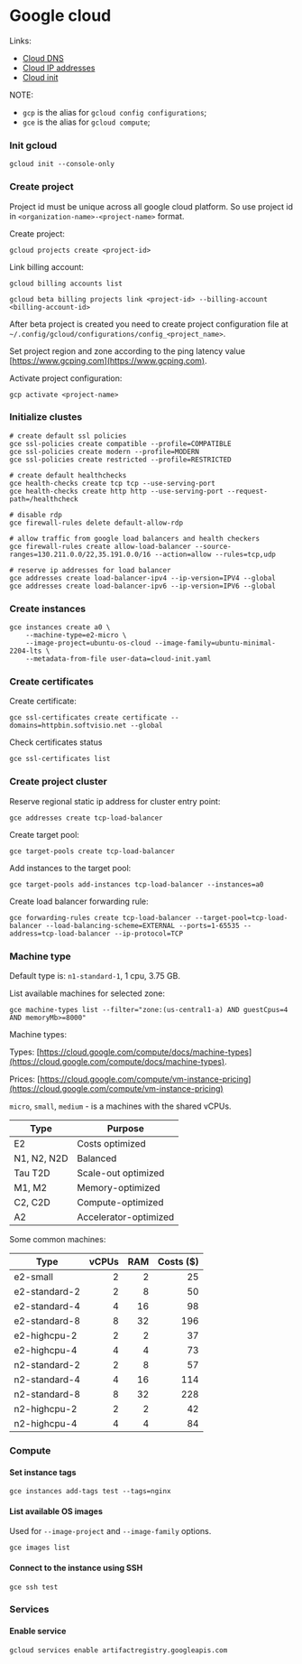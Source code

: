 # Google cloud

Links:

-   [Cloud DNS](https://cloud.google.com/compute/docs/internal-dns)
-   [Cloud IP addresses](https://cloud.google.com/compute/docs/ip-addresses)
-   [Cloud init](https://www.digitalocean.com/community/tutorials/an-introduction-to-cloud-config-scripting)

NOTE:

-   `gcp` is the alias for `gcloud config configurations`;
-   `gce` is the alias for `gcloud compute`;

### Init gcloud

```shell
gcloud init --console-only
```

### Create project

Project id must be unique across all google cloud platform. So use project id in `<organization-name>-<project-name>` format.

Create project:

```shell
gcloud projects create <project-id>
```

Link billing account:

```shell
gcloud billing accounts list

gcloud beta billing projects link <project-id> --billing-account <billing-account-id>
```

After beta project is created you need to create project configuration file at `~/.config/gcloud/configurations/config_<project_name>`.

Set project region and zone according to the ping latency value [https://www.gcping.com](https://www.gcping.com).

Activate project configuration:

```shell
gcp activate <project-name>
```

### Initialize clustes

```shell
# create default ssl policies
gce ssl-policies create compatible --profile=COMPATIBLE
gce ssl-policies create modern --profile=MODERN
gce ssl-policies create restricted --profile=RESTRICTED

# create default healthchecks
gce health-checks create tcp tcp --use-serving-port
gce health-checks create http http --use-serving-port --request-path=/healthcheck

# disable rdp
gce firewall-rules delete default-allow-rdp

# allow traffic from google load balancers and health checkers
gce firewall-rules create allow-load-balancer --source-ranges=130.211.0.0/22,35.191.0.0/16 --action=allow --rules=tcp,udp

# reserve ip addresses for load balancer
gce addresses create load-balancer-ipv4 --ip-version=IPV4 --global
gce addresses create load-balancer-ipv6 --ip-version=IPV6 --global
```

### Create instances

```shell
gce instances create a0 \
    --machine-type=e2-micro \
    --image-project=ubuntu-os-cloud --image-family=ubuntu-minimal-2204-lts \
    --metadata-from-file user-data=cloud-init.yaml
```

### Create certificates

Create certificate:

```shell
gce ssl-certificates create certificate --domains=httpbin.softvisio.net --global
```

Check certificates status

```shell
gce ssl-certificates list
```

### Create project cluster

Reserve regional static ip address for cluster entry point:

```shell
gce addresses create tcp-load-balancer
```

Create target pool:

```shell
gce target-pools create tcp-load-balancer
```

Add instances to the target pool:

```shell
gce target-pools add-instances tcp-load-balancer --instances=a0
```

Create load balancer forwarding rule:

```shell
gce forwarding-rules create tcp-load-balancer --target-pool=tcp-load-balancer --load-balancing-scheme=EXTERNAL --ports=1-65535 --address=tcp-load-balancer --ip-protocol=TCP
```

### Machine type

Default type is: `n1-standard-1`, 1 cpu, 3.75 GB.

List available machines for selected zone:

```shell
gce machine-types list --filter="zone:(us-central1-a) AND guestCpus=4 AND memoryMb>=8000"
```

Machine types:

Types: [https://cloud.google.com/compute/docs/machine-types](https://cloud.google.com/compute/docs/machine-types).

Prices: [https://cloud.google.com/compute/vm-instance-pricing](https://cloud.google.com/compute/vm-instance-pricing)

`micro`, `small`, `medium` - is a machines with the shared vCPUs.

| Type        | Purpose               |
| ----------- | --------------------- |
| E2          | Costs optimized       |
| N1, N2, N2D | Balanced              |
| Tau T2D     | Scale-out optimized   |
| M1, M2      | Memory-optimized      |
| C2, C2D     | Compute-optimized     |
| A2          | Accelerator-optimized |

Some common machines:

| Type          | vCPUs | RAM | Costs ($) |
| ------------- | ----: | --: | --------: |
| e2-small      |     2 |   2 |        25 |
| e2-standard-2 |     2 |   8 |        50 |
| e2-standard-4 |     4 |  16 |        98 |
| e2-standard-8 |     8 |  32 |       196 |
| e2-highcpu-2  |     2 |   2 |        37 |
| e2-highcpu-4  |     4 |   4 |        73 |
| n2-standard-2 |     2 |   8 |        57 |
| n2-standard-4 |     4 |  16 |       114 |
| n2-standard-8 |     8 |  32 |       228 |
| n2-highcpu-2  |     2 |   2 |        42 |
| n2-highcpu-4  |     4 |   4 |        84 |

### Compute

#### Set instance tags

```shell
gce instances add-tags test --tags=nginx
```

#### List available OS images

Used for `--image-project` and `--image-family` options.

```shell
gce images list
```

#### Connect to the instance using SSH

```shell
gce ssh test
```

### Services

#### Enable service

```shell
gcloud services enable artifactregistry.googleapis.com
```
